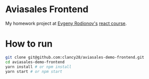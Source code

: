 # Aviasales Frontend

My homework project at [Evgeny Rodionov's](https://github.com/evgenyrodionov) [react course](https://erodionov.ru/courses/react).

# How to run

```bash
git clone git@github.com:clancy28/aviasales-demo-frontend.git
cd aviasales-demo-frontend
yarn install # or npm install
yarn start # or npm start
```
